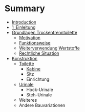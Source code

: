 # Summary

* [Introduction](README.md)
* [1\_Einleitung](einleitung.md)
* [Grundlagen Trockentrenntoilette](grundlagen-trockentrenntoilette.md)
  * [Motivation](grundlagen-trockentrenntoilette/motivation.md)
  * [Funktionsweise](grundlagen-trockentrenntoilette/funktionsweise.md)
  * [Weiterverwendung Wertstoffe](grundlagen-trockentrenntoilette/funktionsweise/weiterverwendung-wertstoffe.md)
  * [Rechtliche Situation](grundlagen-trockentrenntoilette/rechtliche-situation.md)
* [Konstruktion](konstruktion.md)
  * [Toilette](konstruktion/toilette.md)
    * [Kabine](konstruktion/toilette/kabine.md)
    * Sitz
    * Einrichtung
  * [Urinale](konstruktion/sitz.md)
    * Hock-Urinale
    * Steh-Urinale
  * Weiteres
  * Andere Bauvariationen

